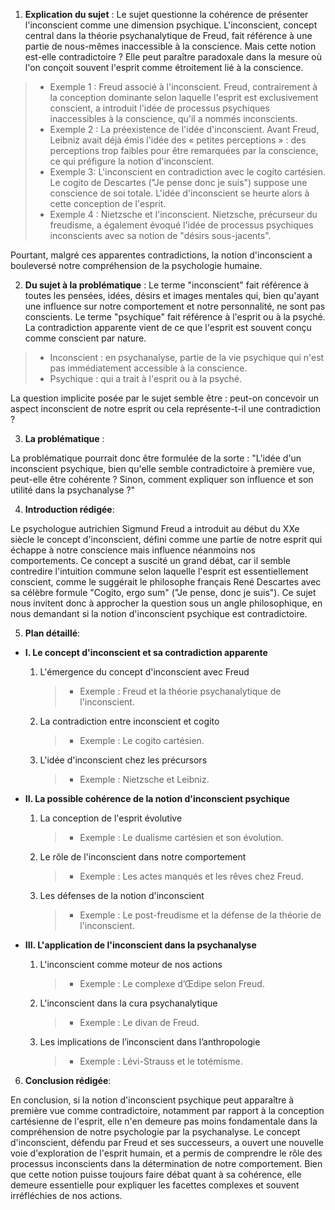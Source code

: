 1. **Explication du sujet** :
Le sujet questionne la cohérence de présenter l'inconscient comme une dimension psychique. L'inconscient, concept central dans la théorie psychanalytique de Freud, fait référence à une partie de nous-mêmes inaccessible à la conscience. Mais cette notion est-elle contradictoire ? Elle peut paraître paradoxale dans la mesure où l'on conçoit souvent l'esprit comme étroitement lié à la conscience.

> - Exemple 1 : Freud associé à l'inconscient. Freud, contrairement à la conception dominante selon laquelle l'esprit est exclusivement conscient, a introduit l'idée de processus psychiques inaccessibles à la conscience, qu'il a nommés inconscients.
> - Exemple 2 : La préexistence de l'idée d'inconscient. Avant Freud, Leibniz avait déjà émis l'idée des « petites perceptions » : des perceptions trop faibles pour être remarquées par la conscience, ce qui préfigure la notion d'inconscient.
> - Exemple 3: L'inconscient en contradiction avec le cogito cartésien. Le cogito de Descartes ("Je pense donc je suis") suppose une conscience de soi totale. L'idée d'inconscient se heurte alors à cette conception de l'esprit.
> - Exemple 4 : Nietzsche et l'inconscient. Nietzsche, précurseur du freudisme, a également évoqué l'idée de processus psychiques inconscients avec sa notion de "désirs sous-jacents".

Pourtant, malgré ces apparentes contradictions, la notion d'inconscient a bouleversé notre compréhension de la psychologie humaine.

2. **Du sujet à la problématique** :
Le terme "inconscient" fait référence à toutes les pensées, idées, désirs et images mentales qui, bien qu'ayant une influence sur notre comportement et notre personnalité, ne sont pas conscients. Le terme "psychique" fait référence à l'esprit ou à la psyché. La contradiction apparente vient de ce que l'esprit est souvent conçu comme conscient par nature. 

> - Inconscient : en psychanalyse, partie de la vie psychique qui n'est pas immédiatement accessible à la conscience.
> - Psychique : qui a trait à l'esprit ou à la psyché.

La question implicite posée par le sujet semble être : peut-on concevoir un aspect inconscient de notre esprit ou cela représente-t-il une contradiction ?

3. **La problématique** :

La problématique pourrait donc être formulée de la sorte : "L'idée d'un inconscient psychique, bien qu'elle semble contradictoire à première vue, peut-elle être cohérente ? Sinon, comment expliquer son influence et son utilité dans la psychanalyse ?"

4. **Introduction rédigée**: 

Le psychologue autrichien Sigmund Freud a introduit au début du XXe siècle le concept d'inconscient, défini comme une partie de notre esprit qui échappe à notre conscience mais influence néanmoins nos comportements. Ce concept a suscité un grand débat, car il semble contredire l'intuition commune selon laquelle l'esprit est essentiellement conscient, comme le suggérait le philosophe français René Descartes avec sa célèbre formule "Cogito, ergo sum" ("Je pense, donc je suis"). Ce sujet nous invitent donc à approcher la question sous un angle philosophique, en nous demandant si la notion d'inconscient psychique est contradictoire.


5. **Plan détaillé**:

* **I. Le concept d'inconscient et sa contradiction apparente**

    1. L'émergence du concept d'inconscient avec Freud
          > - Exemple : Freud et la théorie psychanalytique de l'inconscient.
    
    2. La contradiction entre inconscient et cogito
          > - Exemple : Le cogito cartésien.
          
    3. L'idée d'inconscient chez les précursors 
          > - Exemple : Nietzsche et Leibniz.

* **II. La possible cohérence de la notion d'inconscient psychique**

    1. La conception de l'esprit évolutive
          > - Exemple : Le dualisme cartésien et son évolution.
    
    2. Le rôle de l'inconscient dans notre comportement
          > - Exemple : Les actes manqués et les rêves chez Freud.
    
    3. Les défenses de la notion d'inconscient
          > - Exemple : Le post-freudisme et la défense de la théorie de l'inconscient.

* **III. L'application de l'inconscient dans la psychanalyse**

    1. L'inconscient comme moteur de nos actions
          > - Exemple : Le complexe d’Œdipe selon Freud.
    
    2.  L'inconscient dans la cura psychanalytique
          > - Exemple : Le divan de Freud.
  
    3. Les implications de l’inconscient dans l’anthropologie
          > - Exemple : Lévi-Strauss et le totémisme.

6. **Conclusion rédigée**: 

En conclusion, si la notion d'inconscient psychique peut apparaître à première vue comme contradictoire, notamment par rapport à la conception cartésienne de l'esprit, elle n'en demeure pas moins fondamentale dans la compréhension de notre psychologie par la psychanalyse. Le concept d'inconscient, défendu par Freud et ses successeurs, a ouvert une nouvelle voie d'exploration de l'esprit humain, et a permis de comprendre le rôle des processus inconscients dans la détermination de notre comportement. Bien que cette notion puisse toujours faire débat quant à sa cohérence, elle demeure essentielle pour expliquer les facettes complexes et souvent irréfléchies de nos actions.

